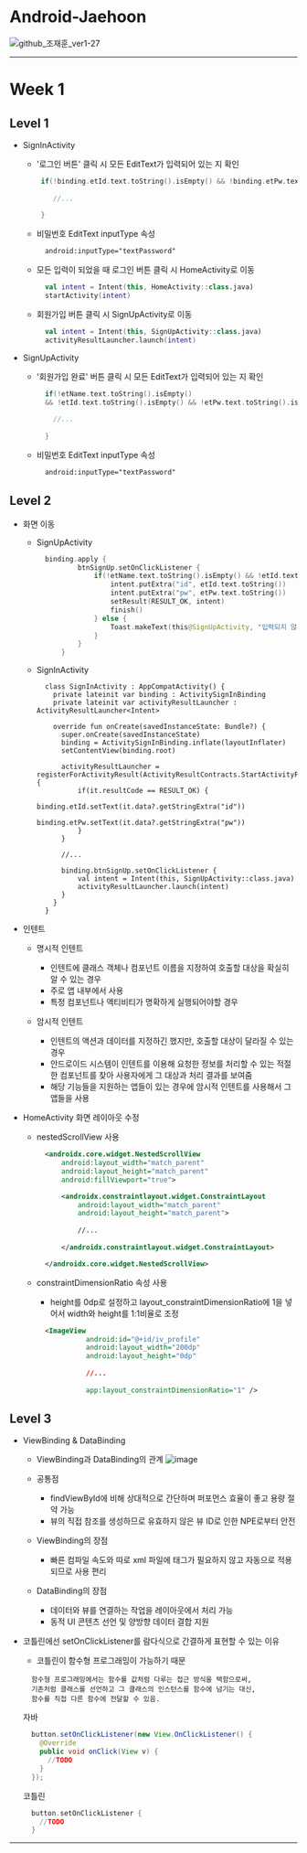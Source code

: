 # Android-Jaehoon

![github_조재훈_ver1-27](https://user-images.githubusercontent.com/70698151/135754585-6c96b950-9a63-4996-a3ff-5bfb63070ebc.png)

<hr/>

# Week 1

## Level 1

- SignInActivity
  - '로그인 버튼' 클릭 시 모든 EditText가 입력되어 있는 지 확인
  
    ```kt
     if(!binding.etId.text.toString().isEmpty() && !binding.etPw.text.toString().isEmpty()) {   
        
        //...
        
     }
    ```
     
  - 비밀번호 EditText inputType 속성

    ```xml
      android:inputType="textPassword"
    ```
 
  - 모든 입력이 되었을 때 로그인 버튼 클릭 시 HomeActivity로 이동

    ```kt
      val intent = Intent(this, HomeActivity::class.java)
      startActivity(intent)
    ```
    
  - 회원가입 버튼 클릭 시 SignUpActivity로 이동

    ```kt
      val intent = Intent(this, SignUpActivity::class.java)
      activityResultLauncher.launch(intent)
    ```
    
    
- SignUpActivity
  - '회원가입 완료' 버튼 클릭 시 모든 EditText가 입력되어 있는 지 확인
    
    ```kt
      if(!etName.text.toString().isEmpty()
      && !etId.text.toString().isEmpty() && !etPw.text.toString().isEmpty()) {
        
        //...
        
      }
    ```
   
  - 비밀번호 EditText inputType 속성

    ```xml
      android:inputType="textPassword"
    ```


## Level 2

- 화면 이동
  - SignUpActivity
    ```kt
      binding.apply {
              btnSignUp.setOnClickListener {
                  if(!etName.text.toString().isEmpty() && !etId.text.toString().isEmpty() && !etPw.text.toString().isEmpty()) {
                      intent.putExtra("id", etId.text.toString())
                      intent.putExtra("pw", etPw.text.toString())
                      setResult(RESULT_OK, intent)
                      finish()
                  } else {
                      Toast.makeText(this@SignUpActivity, "입력되지 않은 정보가 있습니다", Toast.LENGTH_SHORT).show()
                  }
              }
          }
    ```
  
  - SignInActivity

    ```KT
      class SignInActivity : AppCompatActivity() {
        private lateinit var binding : ActivitySignInBinding
        private lateinit var activityResultLauncher : ActivityResultLauncher<Intent>

        override fun onCreate(savedInstanceState: Bundle?) {
          super.onCreate(savedInstanceState)
          binding = ActivitySignInBinding.inflate(layoutInflater)
          setContentView(binding.root)

          activityResultLauncher = registerForActivityResult(ActivityResultContracts.StartActivityForResult()) {
              if(it.resultCode == RESULT_OK) {
                  binding.etId.setText(it.data?.getStringExtra("id"))
                  binding.etPw.setText(it.data?.getStringExtra("pw"))
              }
          }

          //...

          binding.btnSignUp.setOnClickListener {
              val intent = Intent(this, SignUpActivity::class.java)
              activityResultLauncher.launch(intent)
          }
        }
      }
    ```


- 인텐트
  - 명시적 인텐트
    - 인텐트에 클래스 객체나 컴포넌트 이름을 지정하여 호출할 대상을 확실히 알 수 있는 경우
    - 주로 앱 내부에서 사용
    - 특정 컴포넌트나 액티비티가 명확하게 실행되어야할 경우
    
  - 암시적 인텐트
    - 인텐트의 액션과 데이터를 지정하긴 했지만, 호출할 대상이 달라질 수 있는 경우
    - 안드로이드 시스템이 인텐트를 이용해 요청한 정보를 처리할 수 있는 적절한 컴포넌트를 찾아 사용자에게 그 대상과 처리 결과를 보여줌
    - 해당 기능들을 지원하는 앱들이 있는 경우에 암시적 인텐트를 사용해서 그 앱들을 사용
    
    
- HomeActivity 화면 레이아웃 수정
  - nestedScrollView 사용
  
    ```xml
      <androidx.core.widget.NestedScrollView
          android:layout_width="match_parent"
          android:layout_height="match_parent"
          android:fillViewport="true">

          <androidx.constraintlayout.widget.ConstraintLayout
              android:layout_width="match_parent"
              android:layout_height="match_parent">
              
              //...
              
          </androidx.constraintlayout.widget.ConstraintLayout>

      </androidx.core.widget.NestedScrollView>
    ```
  
  
  - constraintDimensionRatio 속성 사용
    - height를 0dp로 설정하고 layout_constraintDimensionRatio에 1을 넣어서 width와 height를 1:1비율로 조정
    
    ```xml
      <ImageView
                android:id="@+id/iv_profile"
                android:layout_width="200dp"  
                android:layout_height="0dp" 
                
                //...
                 
                app:layout_constraintDimensionRatio="1" />
    ```


## Level 3

- ViewBinding & DataBinding
  - ViewBinding과 DataBinding의 관계
  ![image](https://user-images.githubusercontent.com/58066704/137323431-9c1cce45-3cae-4088-bce5-24826adcf059.png)
  
  - 공통점
    - findViewById에 비해 상대적으로 간단하며 퍼포먼스 효율이 좋고 용량 절약 가능
    - 뷰의 직접 참조를 생성하므로 유효하지 않은 뷰 ID로 인한 NPE로부터 안전

  - ViewBinding의 장점
    - 빠른 컴파일 속도와 따로 xml 파일에 태그가 필요하지 않고 자동으로 적용되므로 사용 편리

  - DataBinding의 장점
    - 데이터와 뷰를 연결하는 작업을 레이아웃에서 처리 가능
    - 동적 UI 콘텐츠 선언 및 양방향 데이터 결합 지원


- 코틀린에선 setOnClickListener를 람다식으로 간결하게 표현할 수 있는 이유
  - 코틀린이 함수형 프로그래밍이 가능하기 때문
  
  ```
    함수형 프로그래밍에서는 함수를 값처럼 다루는 접근 방식을 택함으로써,
    기존처럼 클래스를 선언하고 그 클래스의 인스턴스를 함수에 넘기는 대신,
    함수를 직접 다른 함수에 전달할 수 있음.
  ```

  자바
  
    ```java
      button.setOnClickListener(new View.OnClickListener() {
        @Override
        public void onClick(View v) {
          //TODO
        }
      });
    ```

  코틀린
  
    ```kt
      button.setOnClickListener { 
        //TODO
      }
    ```

<hr/>
